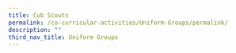 ```yaml
---
title: Cub Scouts
permalink: /co-curricular-activities/Uniform-Groups/permalink/
description: ""
third_nav_title: Uniform Groups
---
```

